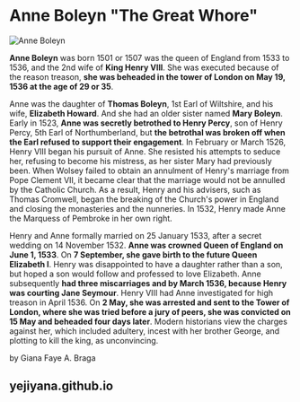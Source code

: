 # Anne Boleyn "The Great Whore"

![Anne Boleyn](https://github.com/yejiyana/yejiyana.github.io/assets/151596889/c71870ad-5eb2-45a7-ab0f-f60627022ee9)


**Anne Boleyn** was born 1501 or 1507 was the queen of England from 1533 to 1536, and the 2nd wife of **King Henry VIII**. She was executed because of the reason treason, **she was beheaded in the tower of London on May 19, 1536 at the age of 29 or 35**.

Anne was the daughter of **Thomas Boleyn**, 1st Earl of Wiltshire, and his wife, **Elizabeth Howard**. And she had an older sister named **Mary Boleyn**. Early in 1523, **Anne was secretly betrothed to Henry Percy**, son of Henry Percy, 5th Earl of Northumberland, but **the betrothal was broken off when the Earl refused to support their engagement**. In February or March 1526, Henry VIII began his pursuit of Anne. She resisted his attempts to seduce her, refusing to become his mistress, as her sister Mary had previously been. When Wolsey failed to obtain an annulment of Henry's marriage from Pope Clement VII, it became clear that the marriage would not be annulled by the Catholic Church. As a result, Henry and his advisers, such as Thomas Cromwell, began the breaking of the Church's power in England and closing the monasteries and the nunneries. In 1532, Henry made Anne the Marquess of Pembroke in her own right.

Henry and Anne formally married on 25 January 1533, after a secret wedding on 14 November 1532. **Anne was crowned Queen of England on June 1, 1533**. On **7 September, she gave birth to the future Queen Elizabeth I**. Henry was disappointed to have a daughter rather than a son, but hoped a son would follow and professed to love Elizabeth. Anne subsequently **had three miscarriages and by March 1536, because Henry was courting Jane Seymour**. Henry VIII had Anne investigated for high treason in April 1536. On **2 May, she was arrested and sent to the Tower of London, where she was tried before a jury of peers, she was convicted on 15 May and beheaded four days later**. Modern historians view the charges against her, which included adultery, incest with her brother George, and plotting to kill the king, as unconvincing.

by Giana Faye A. Braga
## yejiyana.github.io
